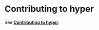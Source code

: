 # Contributing to hyper

See **[Contributing to hyper](https://docs.hyper.io/oss/contributing-to-hyper)**.
